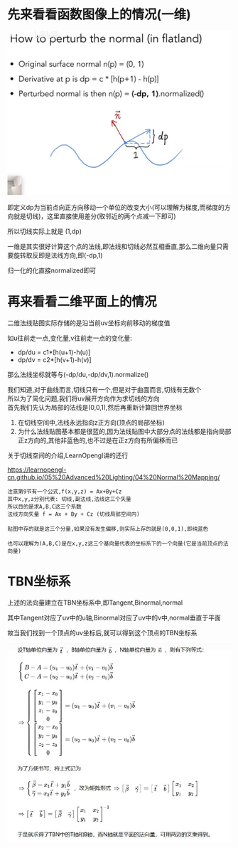 # 先来看看函数图像上的情况(一维)  

![](Picture/9-1.jpg)  

即定义dp为当前点向正方向移动一个单位的改变大小(可以理解为梯度,而梯度的方向就是切线)，这里直接使用差分(取邻近的两个点减一下即可)  

所以切线实际上就是 (1,dp)  

一维是其实很好计算这个点的法线,即法线和切线必然互相垂直,那么二维向量只需要旋转取反即是法线方向,即(-dp,1)

归一化的化直接normalized即可  


# 再来看看二维平面上的情况  

二维法线贴图实际存储的是沿当前uv坐标向前移动的梯度值

如u往前走一点,变化量,v往前走一点的变化量:  
- dp/du = c1*[h(u+1)-h(u)]  
- dp/dv = c2*[h(v+1)-h(v)]  

那么法线坐标就等与(-dp/du,-dp/dv,1).normalize()

我们知道,对于曲线而言,切线只有一个,但是对于曲面而言,切线有无数个  
所以为了简化问题,我们将uv展开方向作为求切线的方向  
首先我们先认为局部的法线是(0,0,1),然后再重新计算回世界坐标

1. 在切线空间中,法线永远指向z正方向(顶点的局部坐标)  
2. 为什么法线贴图基本都是很蓝的,因为法线贴图中大部分点的法线都是指向局部正z方向的,其他非蓝色的,也不过是在正z方向有所偏移而已

关于切线空间的介绍,LearnOpengl讲的还行  

https://learnopengl-cn.github.io/05%20Advanced%20Lighting/04%20Normal%20Mapping/

```
注意第9节有一个公式,f(x,y,z) = Ax+By+Cz  
其中x,y,z分别代表: 切线,副法线,法线这三个矢量  
所以目的是求A,B,C这三个系数  
法线方向矢量 f = Ax + By + Cz (切线局部空间内)  

贴图中存的就是这三个分量,如果没有发生偏移,则实际上存的就是(0,0,1),即纯蓝色 

也可以理解为(A,B,C)是在x,y,z这三个基向量代表的坐标系下的一个向量(它是当前顶点的法向量)
```

# TBN坐标系  

上述的法向量建立在TBN坐标系中,即Tangent,Binormal,normal  

其中Tangent对应了uv中的u轴,Binormal对应了uv中的v中,normal垂直于平面  

故当我们找到一个顶点的uv坐标后,就可以得到这个顶点的TBN坐标系

![](Picture/9-2.jpg)